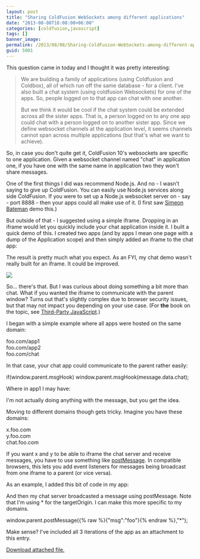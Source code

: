 ```yaml
---
layout: post
title: "Sharing ColdFusion WebSockets among different applications"
date: "2013-08-08T16:08:00+06:00"
categories: [coldfusion,javascript]
tags: []
banner_image: 
permalink: /2013/08/08/Sharing-ColdFusion-WebSockets-among-different-applications
guid: 5001
---
```


This question came in today and I thought it was pretty interesting:

<p/>

<blockquote>
<p>
We are building a family of applications (using Coldfusion and Coldbox), all of which run off the same database - for a client. I've also built a chat system (using coldfusion Websockets) for one of the apps. So, people logged on to that app can chat with one another. 
</p>
<p>
But we think it would be cool if the chat system could be extended across all the sister apps. That is, a person logged on to any one app could chat with a person logged on to another sister app. Since we define websocket channels at the application level, it seems channels cannot span across multiple applications (but that's what we want to achieve). 
</p>
</blockquote>
<!--more-->
<p/>

So, in case you don't quite get it, ColdFusion 10's websockets are specific to one application. Given a websocket channel named "chat" in application one, if you have one with the same name in application two they won't share messages.

<p/>

One of the first things I did was recommend Node.js. And no - I wasn't saying to give up ColdFusion. You can easily use Node.js services along side ColdFusion. If you were to set up a Node.js websocket server on - say - port 8888 - then your apps could all make use of it. (I first saw <a href="http://simb.net/">Simeon Bateman</a> demo this.)

<p/>

But outside of that - I suggested using a simple iframe. Dropping in an iframe would let you quickly include your chat application inside it. I built a quick demo of this. I created two apps (and by apps I mean one page with a dump of the Application scope) and then simply added an iframe to the chat app:

<p/>

<script src="https://gist.github.com/cfjedimaster/6187906.js"></script>

<p/>

The result is pretty much what you expect. As an FYI, my chat demo wasn't really built for an iframe. It could be improved.

<p/>

<img src="https://static.raymondcamden.com/images/Screenshot_8_8_13_2_35_PM.png" />

<p/>

So... there's that. But I was curious about doing something a bit more than chat. What if you wanted the iframe to communicate with the parent window? Turns out that's slightly complex due to browser security issues, but that may not impact you depending on your use case. (For <strong>the</strong> book on the topic, see <a href="http://www.raymondcamden.com/index.cfm/2013/6/23/Book-Review-ThirdParty-JavaScript">Third-Party JavaScript</a>.) 

<p/>

I began with a simple example where all apps were hosted on the same domain:

<p/>

foo.com/app1<br/>
foo.com/app2<br/>
foo.com/chat<br/>

<p/>

In that case, your chat app could communicate to the parent rather easily:

<p/>

if(window.parent.msgHook) window.parent.msgHook(message.data.chat);

<p/>

Where in app1 I may have:

<p/>

<script src="https://gist.github.com/cfjedimaster/6187961.js"></script>

<p/>

I'm not actually doing anything with the message, but you get the idea.

<p/>

Moving to different domains though gets tricky. Imagine you have these domains:

<p/>

x.foo.com<br/>
y.foo.com<br/>
chat.foo.com<br/>

<p/>

If you want x and y to be able to iframe the chat server and receive messages, you have to use something like <a href="https://developer.mozilla.org/en-US/docs/Web/API/window.postMessage">postMessage</a>. In compatible browsers, this lets you add event listeners for messages being broadcast from one iframe to a parent (or vice versa). 

<p/>

As an example, I added this bit of code in my app:

<p/>

<script src="https://gist.github.com/cfjedimaster/6187997.js"></script>

<p/>

And then my chat server broadcasted a message using postMessage. Note that I'm using * for the targetOrigin. I can make this more specific to my domains.

<p/>

window.parent.postMessage({% raw %}{"msg":"foo"}{% endraw %},"*");
 
<p/>

Make sense? I've included all 3 iterations of the app as an attachment to this entry.<p><a href='enclosures/C{% raw %}%3A%{% endraw %}5Chosts{% raw %}%5C2013%{% endraw %}2Eraymondcamden{% raw %}%2Ecom%{% endraw %}5Cenclosures{% raw %}%2Fmultiappws%{% endraw %}2Ezip'>Download attached file.</a></p>